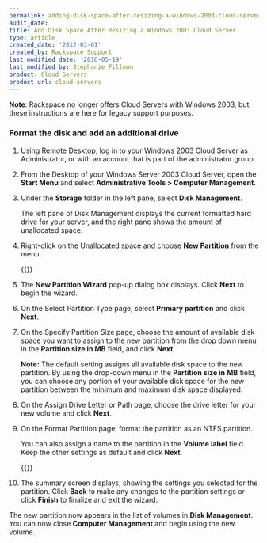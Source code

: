 ```yaml
---
permalink: adding-disk-space-after-resizing-a-windows-2003-cloud-server/
audit_date:
title: Add Disk Space After Resizing a Windows 2003 Cloud Server
type: article
created_date: '2012-03-01'
created_by: Rackspace Support
last_modified_date: '2016-05-19'
last_modified_by: Stephanie Fillmon
product: Cloud Servers
product_url: cloud-servers
---
```


**Note**:  Rackspace no longer offers Cloud Servers with Windows 2003, but these instructions are here for legacy support purposes.

### Format the disk and add an additional drive

1. Using Remote Desktop, log in to your Windows 2003 Cloud Server as Administrator, or with an account that is part of the administrator group.

2. From the Desktop of your Windows Server 2003 Cloud Server, open the **Start Menu** and select **Administrative Tools > Computer Management**.

3. Under the **Storage** folder in the left pane, select **Disk Management**.

   The left pane of Disk Management displays the current formatted hard drive for your server, and the right pane shows the amount of unallocated space.

4. Right-click on the Unallocated space and choose **New Partition** from the menu.

   {{<image src="Win2003NewPartition.png" alt="" title="">}}

5. The **New Partition Wizard** pop-up dialog box displays. Click **Next** to begin the wizard.

6. On the Select Partition Type page, select **Primary partition** and click **Next**.

7. On the Specify Partition Size page, choose the amount of available disk space you want to assign to the new partition from the drop down menu in the **Partition size in MB** field, and click **Next**.

   **Note:** The default setting assigns all available disk space to the new partition. By using the drop-down menu in the **Partition size in MB** field, you can choose any portion of your available disk space for the new partition between the minimum and maximum disk space displayed.

8. On the Assign Drive Letter or Path page, choose the drive letter for your new volume and click **Next**.

9. On the Format Partition page, format the partition as an NTFS partition.

   You can also assign a name to the partition in the **Volume label** field. Keep the other settings as default and click **Next**.

   {{<image src="Win2003FormatPartition.png" alt="" title="">}}

10. The summary screen displays, showing the settings you selected for the partition. Click **Back** to make any changes to the partition settings or click **Finish** to finalize and exit the wizard.

The new partition now appears in the list of volumes in **Disk Management**. You can now close **Computer Management** and begin using the new volume.

